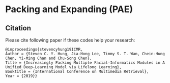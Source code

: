 # Packing and Expanding (PAE)
## Citation
Please cite following paper if these codes help your research:

    @inproceedings{stevencyhung19ICMR,
    Author = {Steven C. Y. Hung, Jia-Hong Lee, Timmy S. T. Wan, Chein-Hung Chen, Yi-Ming Chan and Chu-Song Chen},
    Title = {Increasingly Packing Multiple Facial-Informatics Modules in A Unified Deep-Learning Model via Lifelong Learning},
    Booktitle = {International Conference on Multimedia Retrieval},
    Year = {2019}}

